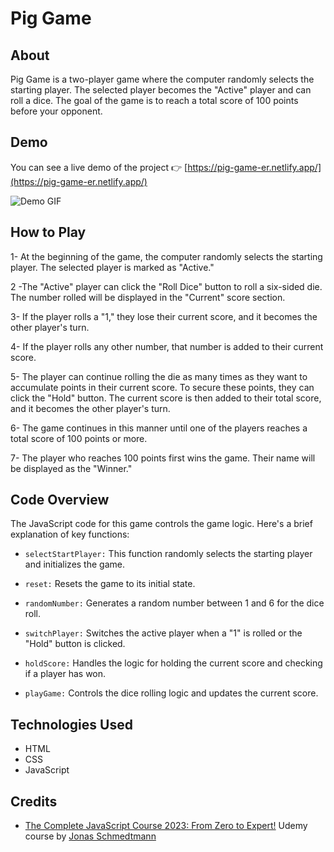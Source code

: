 # Pig Game

## About

Pig Game is a two-player game where the computer randomly selects the starting player. The selected player becomes the "Active" player and can roll a dice. The goal of the game is to reach a total score of 100 points before your opponent.

## Demo

You can see a live demo of the project 👉 [https://pig-game-er.netlify.app/](https://pig-game-er.netlify.app/)

![Demo GIF](https://github.com/ersinisgor/complete-javascript-course/tree/main/07-Pig-Game/current/img/gif/Pig%20Game.gif)

## How to Play

1- At the beginning of the game, the computer randomly selects the starting player. The selected player is marked as "Active."

2 -The "Active" player can click the "Roll Dice" button to roll a six-sided die. The number rolled will be displayed in the "Current" score section.

3- If the player rolls a "1," they lose their current score, and it becomes the other player's turn.

4- If the player rolls any other number, that number is added to their current score.

5- The player can continue rolling the die as many times as they want to accumulate points in their current score. To secure these points, they can click the "Hold" button. The current score is then added to their total score, and it becomes the other player's turn.

6- The game continues in this manner until one of the players reaches a total score of 100 points or more.

7- The player who reaches 100 points first wins the game. Their name will be displayed as the "Winner."

## Code Overview

The JavaScript code for this game controls the game logic. Here's a brief explanation of key functions:

- `selectStartPlayer:` This function randomly selects the starting player and initializes the game.

- `reset:` Resets the game to its initial state.

- `randomNumber:` Generates a random number between 1 and 6 for the dice roll.

- `switchPlayer:` Switches the active player when a "1" is rolled or the "Hold" button is clicked.

- `holdScore:` Handles the logic for holding the current score and checking if a player has won.

- `playGame:` Controls the dice rolling logic and updates the current score.

## Technologies Used

- HTML
- CSS
- JavaScript

## Credits

- [The Complete JavaScript Course 2023: From Zero to Expert!](https://www.udemy.com/course/the-complete-javascript-course/ 'https://www.udemy.com/course/the-complete-javascript-course/') Udemy course by [Jonas Schmedtmann](https://www.udemy.com/user/jonasschmedtmann/ 'https://www.udemy.com/user/jonasschmedtmann/')
